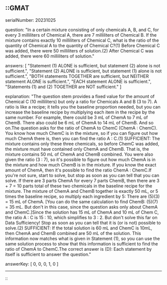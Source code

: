::GMAT
---


serialNumber: 20231025

question: "In a certain mixture consisting of only chemicals A, B, and C, for every 3 milliliters of Chemical A, there are 7 milliliters of Chemical B. If the mixture contains exactly 10 milliliters of Chemical C, what is the ratio of the quantity of Chemical A to the quantity of Chemical C?(1) Before Chemical C was added, there were 50 milliliters of solution.(2) After Chemical C was added, there were 60 milliliters of solution."

answers: [
  "Statement (1) ALONE is sufficient, but statement (2) alone is not sufficient.",
  "Statement (2) ALONE is sufficient, but statement (1) alone is not sufficient.",
  "BOTH statements TOGETHER are sufficient, but NEITHER statement ALONE is sufficient.",
  "EACH statement ALONE is sufficient.",
  "Statements (1) and (2) TOGETHER are NOT sufficient."
]

explanation: "The question stem provides a fixed value for the amount of Chemical C (10 milliliters) but only a ratio for Chemicals A and B (3 to 7). A ratio is like a recipe; it tells you the baseline proportion needed, but you can increase the baseline recipe by multiplying each item in the recipe by the same number. For example, there could be 3 mL of ChemA to 7 mL of ChemB. There also could be 6 mL of ChemA to 14 mL of ChemB. And so on.The question asks for the ratio of ChemA to ChemC (ChemA : ChemC). You know how much ChemC is in the mixture, so if you can figure out how much ChemA there is, then you can find the ratio A : C.(1) SUFFICIENT: The mixture contains only these three chemicals, so before ChemC was added, the mixture must have contained only ChemA and ChemB. That is, the mixture contains 50 mL of ChemA and ChemB combined. You were also given the ratio (3 : 7), so it's possible to figure out how much ChemA is in the mixture and how much ChemB is in the mixture. If you know the exact amount of ChemA, then it's possible to find the ratio ChemA : ChemC.If you're not sure, start to solve, but stop as soon as you can tell that you can solve. If there are 3 parts ChemA for every 7 parts ChemB, then there are 3 + 7 = 10 parts total of these two chemicals in the baseline recipe for the mixture. The mixture of ChemA and ChemB together is exactly 50 mL, or 5 times the baseline recipe, so multiply each ingredient by 5: There are (5)(3) = 15 mL of ChemA. [You can do the same calculation to find ChemB: (5)(7) = 35 mL. But don't in this case, since the question asks only about ChemA and ChemC.]Since the solution has 15 mL of ChemA and 10 mL of Chem C, the ratio A : C is 15 : 10, which simplifies to 3 : 2. But don't solve this far on Data Sufficiency! Stop as soon as you can tell that it is (or is not) possible to solve.(2) SUFFICIENT: If the total solution is 60 mL and ChemC is 10mL, then ChemA and ChemB combined are 50 mL of the solution. This information now matches what is given in Statement (1), so you can use the same solution process to show that this information is sufficient to find the ratio of ChemA to ChemC.The correct answer is (D): Each statement by itself is sufficient to answer the question."

answerKey: [
  0, 
  0, 
  0, 
  1, 
  0
]



---
::